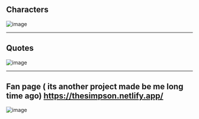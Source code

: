 ## Characters
![image](https://github.com/DevKaliper/the-simpson-fan/assets/122651755/06af19b4-a08f-4327-94fc-e36c80e9c6bf)


<hr>

## Quotes 
![image](https://github.com/DevKaliper/the-simpson-fan/assets/122651755/c84caca3-f565-4244-ae28-9fa76fdb4864)


<hr>

## Fan page ( its another project made be me long time ago) https://thesimpson.netlify.app/

![image](https://github.com/DevKaliper/the-simpson-fan/assets/122651755/72b6253a-f7e1-4dec-bfb7-406fdd61b4a0)


